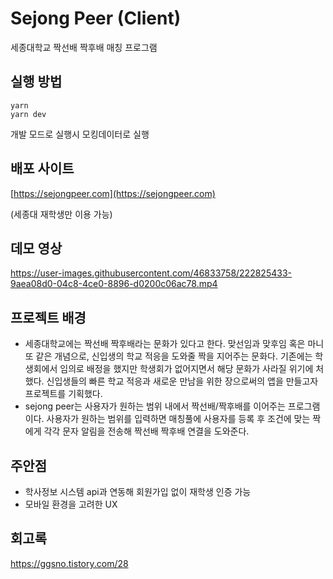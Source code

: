 # Sejong Peer (Client)

세종대학교 짝선배 짝후배 매칭 프로그램

## 실행 방법

```
yarn
yarn dev 
```
개발 모드로 실행시 모킹데이터로 실행

## 배포 사이트

[https://sejongpeer.com](https://sejongpeer.com)

(세종대 재학생만 이용 가능)

## 데모 영상




https://user-images.githubusercontent.com/46833758/222825433-9aea08d0-04c8-4ce0-8896-d0200c06ac78.mp4




## 프로젝트 배경

- 세종대학교에는 짝선배 짝후배라는 문화가 있다고 한다. 맞선임과 맞후임 혹은 마니또 같은 개념으로, 신입생의 학교 적응을 도와줄 짝을 지어주는 문화다. 기존에는 학생회에서 임의로 배정을 했지만 학생회가 없어지면서 해당 문화가 사라질 위기에 처했다. 신입생들의 빠른 학교 적응과 새로운 만남을 위한 장으로써의 앱을 만들고자 프로젝트를 기획했다.
- sejong peer는 사용자가 원하는 범위 내에서 짝선배/짝후배를 이어주는 프로그램이다. 사용자가 원하는 범위를 입력하면 매칭풀에 사용자를 등록 후 조건에 맞는 짝에게 각각 문자 알림을 전송해 짝선배 짝후배 연결을 도와준다.

## 주안점

- 학사정보 시스템 api과 연동해 회원가입 없이 재학생 인증 가능
- 모바일 환경을 고려한 UX

## 회고록
https://ggsno.tistory.com/28
